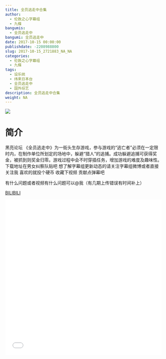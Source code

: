 ```yaml
---
title: 全员逃走中合集
author: 
  - 伦敦之心字幕组
  - 九條
bangumis: 
  - 全员逃走中
bangumi: 全员逃走中
date: 2017-10-15 00:00:00
publishdate: -2208988800
slug: 2017-10-15_2721883_NA_NA
categories: 
  - 伦敦之心字幕组
  - 九條
tags: 
  - 设乐统
  - 纬来日本台
  - 全员逃走中
  - 国外综艺
description: 全员逃走中合集
weight: NA
---
```


![](https://i.imgur.com/s3thOzD.jpg)

# 简介  
黑亮论坛 《全员逃走中》为一街头生存游戏，参与游戏的“逃亡者”必须在一定限时内，在制作单位所划定的场地中，躲避“猎人”的追捕。成功躲避追捕可获得奖金，被抓到则奖金归零。游戏过程中会不时穿插任务，增加游戏的难度及趣味性。下载地址在男女纠察队贴吧 想了解字幕组更新动态的请关注字幕组微博或者直接关注我 喜欢的就投个硬币 收藏下视频 贡献点弹幕吧
有什么问题或者视频有什么问题可以@我（有几期上传错误有时间补上）

  [BILIBILI](https://www.bilibili.com/video/av2721883/)


  <iframe src="//www.bilibili.com/html/html5player.html?cid=9307472&aid=2721883" width="100%" height="500" frameborder="0" allowfullscreen="allowfullscreen"></iframe>
